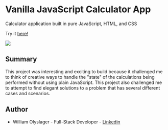 # Vanilla JavaScript Calculator App

Calculator application built in pure JavaScript, HTML, and CSS 

Try it [here!](https://wolyslager.github.io/calculator-app/)

![](https://github.com/wolyslager/calculator-app/blob/master/calculator.png?raw=true)

## Summary
This project was interesting and exciting to build because it challenged me to think of creative ways to handle the "state" of the calculations being performed without using plain JavaScript. This project also challenged me to attempt to find elegant solutions to a problem that has several different cases and scenarios. 

## Author 
* William Olyslager - Full-Stack Developer - [Linkedin](https://www.linkedin.com/in/william-olyslager-082151138/)
